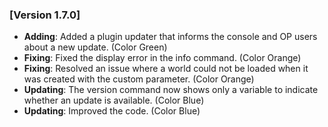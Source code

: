 ### [Version 1.7.0]

- **Adding**: Added a plugin updater that informs the console and OP users about a new update. (Color Green)
- **Fixing**: Fixed the display error in the info command. (Color Orange)
- **Fixing**: Resolved an issue where a world could not be loaded when it was created with the custom parameter. (Color Orange)
- **Updating**: The version command now shows only a variable to indicate whether an update is available. (Color Blue)
- **Updating**: Improved the code. (Color Blue)
